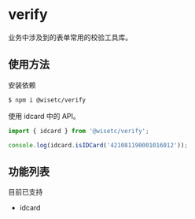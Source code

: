 # verify

业务中涉及到的表单常用的校验工具库。

## 使用方法

安装依赖

```bash
$ npm i @wisetc/verify
```

使用 idcard 中的 API。

```js
import { idcard } from '@wisetc/verify';

console.log(idcard.isIDCard('421081190001016012'));
```

## 功能列表

目前已支持

- idcard
